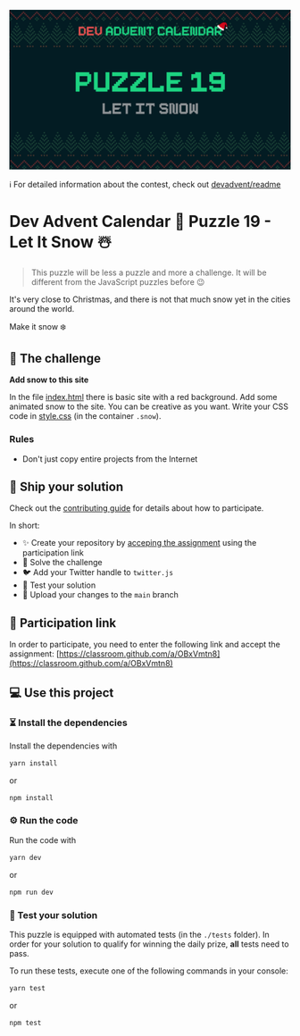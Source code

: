 ![](README.cover.jpg)

ℹ️ For detailed information about the contest, check out [devadvent/readme](https://github.com/devadvent/readme/)

# Dev Advent Calendar 🎅 Puzzle 19 - Let It Snow ☃️

> This puzzle will be less a puzzle and more a challenge. It will be different from the JavaScript puzzles before 😉

It's very close to Christmas, and there is not that much snow yet in the cities around the world.

Make it snow ❄️

## 💪 The challenge

**Add snow to this site**

In the file [index.html](index.html) there is basic site with a red background. Add some animated snow to the site. You can be creative as you want.
Write your CSS code in [style.css](style.css) (in the container `.snow`).

### Rules

-   Don't just copy entire projects from the Internet

## 🚢 Ship your solution

Check out the [contributing guide](https://github.com/devadvent/readme/blob/main/CONTRIBUTING.md) for details about how to participate.

In short:

-   ✨ Create your repository by [acceping the assignment](https://classroom.github.com/a/OBxVmtn8) using the participation link
-   💪 Solve the challenge
-   🐦 Add your Twitter handle to `twitter.js`
-   🤖 Test your solution
-   🚀 Upload your changes to the `main` branch

## 🔗 Participation link

In order to participate, you need to enter the following link and accept the assignment:
[https://classroom.github.com/a/OBxVmtn8](https://classroom.github.com/a/OBxVmtn8)

## 💻 Use this project

### ⏳ Install the dependencies

Install the dependencies with

```bash
yarn install
```

or

```bash
npm install
```

### ⚙️ Run the code

Run the code with

```bash
yarn dev
```

or

```bash
npm run dev
```

### 🤖 Test your solution

This puzzle is equipped with automated tests (in the `./tests` folder). In order for your solution to qualify for winning the daily prize, **all** tests need to pass.

To run these tests, execute one of the following commands in your console:

```bash
yarn test
```

or

```bash
npm test
```
